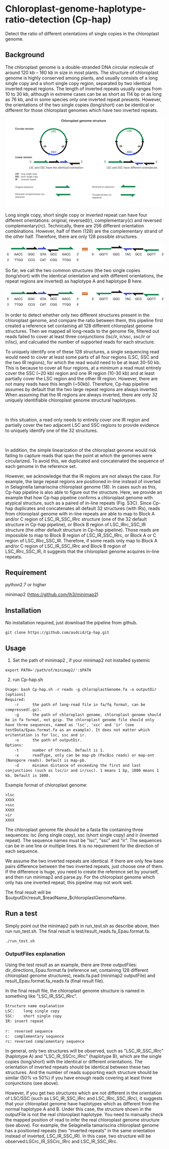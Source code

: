 # Chloroplast-genome-haplotype-ratio-detection (Cp-hap)
Detect the ratio of different orientations of single copies in the chloroplast genome. 

## Background
The chloroplast genome is a double-stranded DNA circular molecule of around 120 kb – 160 kb in size in most plants. The structure of chloroplast genome is highly conserved among plants, and usually consists of a long single copy and a short single copy region, separated by two identical inverted repeat regions. The length of inverted repeats usually ranges from 10 to 30 kb, although in extreme cases can be as short as 114 bp or as long as 76 kb, and in some species only one inverted repeat presents. However, the orientations of the two single copies (long/short) can be identical or different for those chloroplast genomes which have two inverted repeats.  
<p>
  <img src="https://github.com/asdcid/figures/blob/master/Chloroplast-genome-single-copy-orientation-ratio-detection/orientations.jpg" />
 </p>

Long single copy, short single copy or inverted repeat can have four different orientations: original, reversed(r), complementary(c) and reversed complementary(rc). Technically, there are 256 different orientation combinations. However, half of them (128) are the complementary strand of the other half. Therefore, there are only 128 possible structures.
<p>
  <img src="https://github.com/asdcid/figures/blob/master/Chloroplast-genome-single-copy-orientation-ratio-detection/equal_structure.png" />
 </p>

So far, we call the two common structures (the two single copies (long/short) with the identical orientation and with different orientations, the repeat regions are inverted) as haplotype A and haplotype B here. 

<p>
  <img src="https://github.com/asdcid/figures/blob/master/Chloroplast-genome-single-copy-orientation-ratio-detection/equal_structure.png" />
 </p>


In order to detect whether only two different structures present in the chloroplast genome, and compare the ratio between them, this pipeline first created a reference set containing all 128 different chloroplast genome structures. Then we mapped all long-reads to the genome file, filtered out reads failed to cover at least three conjunctions (lsc/ir, ir/ssc, ssc/ir or ir/lsc), and calcuated the number of supported reads for each structure.

To uniquely identify one of these 128 structures, a single sequencing read would need to cover at least some parts of all four regions (LSC, SSC and the two IR regions), for which the read would need to be at least 30-50 kb. This is because to cover all four regions, at a minimum a read must entirely cover the SSC (~20 kb) region and one IR region (10-30 kb) and at least partially cover the LSC region and the other IR region. However, there are not many reads have this length (~50kb). Therefore, Cp-hap pipeline assumes by default that the two large repeat regions are always inverted. When assuming that the IR regions are always inverted, there are only 32 uniquely identifiable chloroplast genome structural haplotypes. 

<p>
  <img scr="https://github.com/asdcid/figures/blob/master/Chloroplast-genome-single-copy-orientation-ratio-detection/Fig S1. 32 chloroplast genome sturctures.png" />
</p>

In this situation, a read only needs to entirely cover one IR region and partially cover the two adjacent LSC and SSC regions to provide evidence to uniquely identify one of the 32 structures.

<p>
  <img scr="https://github.com/asdcid/figures/blob/master/Chloroplast-genome-single-copy-orientation-ratio-detection/mapped.png"/>
</p>


In addition, the simple linearization of the chloroplast genome would risk failing to capture reads that span the point at which the genomes were circularized. To avoid this, we duplicated and concatenated the sequence of each genome in the reference set.


However, we acknowledge that the IR regions are not always the case. For example, the large repeat regions are positioned in-line instead of inverted in Selaginella tamariscina chloroplast genome (18). In cases such as this, Cp-hap pipeline is also able to figure out the structure. Here, we provide an example that how Cp-hap pipeline confirms a chloroplast genome with atypical structure, such as a paired of in-line repeats (Fig. S3C). Since Cp-hap duplicates and concatenates all default 32 structures (with IRs), reads from chloroplast genome with in-line repeats are able to map to Block A and/or C region of LSC_IR_SSC_IRrc structure (one of the 32 default structure in Cp-hap pipeline), or Block B region of LSC_IRrc_SSC_IR structure (the other default structure in Cp-hap pipeline). Those reads are impossible to map to Block B region of LSC_IR_SSC_IRrc, or Block A or C region of LSC_IRrc_SSC_IR. Therefore, if some reads only map to Block A and/or C region of LSC_IR_SSC_IRrc and Block B region of LSC_IRrc_SSC_IR, it suggests that the chloroplast genome acquires in-line repeats. 


## Requirement
python2.7 or higher

minimap2 (https://github.com/lh3/minimap2)


## Installation
No installation required, just download the pipeline from github.
```
git clone https://github.com/asdcid/Cp-hap.git
```

## Usage
1. Set the path of minimap2 , if your minimap2 not installed systemic 
```
export PATH='/path/of/minimap2/':$PATH
```
2. run Cp-hap.sh
```
Usage: bash Cp-hap.sh -r reads -g chloroplastGenome.fa -o outputDir [options]
Required:
    -r      the path of long-read file in fa/fq format, can be compressed(.gz).
    -g      the path of chloroplast genome, chloroplast genome should be in fa format, not gzip. The chloroplast genome file should only have three sequences, named as 'lsc', 'ssc' and 'ir' (see testData/Epau.format.fa as an example). It does not matter which oritentation is for lsc, ssc and ir.
    -o      the path of outputDir.
Options:
    -t      number of threads. Default is 1.
    -x      readType, only can be map-pb (PacBio reads) or map-ont (Nanopore reads). Default is map-pb.
    -d      minimun distance of exceeding the first and last conjunctions (such as lsc/ir and ir/ssc). 1 means 1 bp, 1000 means 1 kb. Default is 1000.
```

Example format of chloroplast genome:
```
>lsc
XXXX
>ssc
XXXX
>ir
XXXX
```

The chloroplast genome file should be a fasta file containing three sequences: lsc (long single copy), ssc (short single copy) and ir (inverted repeat). The sequence names must be "lsc", "ssc" and "ir". The sequences can be in one line or multiple lines. It is no requirement for the direction of each sequence.

We assume the two inverted repeats are identical. If there are only few base pairs difference between the two inverted repeats, just choose one of them. If the difference is huge, you need to create the reference set by yourself, and then run minimap2 and parse.py. For the chloroplast genome which only has one inverted repeat, this pipeline may not work well.


The final result will be $outputDir/result_$readName_$chloroplastGenomeName.

## Run a test
Simply point out the minimap2 path in run_test.sh as describe above, then run run_test.sh. The final result is test/result_reads.fa_Epau.format.fa.
```
./run_test.sh
```

### OutputFiles explanation
Using the test result as an example, there are three outputFiles: dir_directions_Epau.format.fa (reference set, containing 128 different chloroplast genome structures), reads.fa.pad (minimap2 outputFile) and result_Epau.format.fa_reads.fa (final result file).

In the final result file, the chloroplast genome structure is named in something like "LSC_IR_SSC_IRrc".
```
Structure name explanation
LSC:    long single copy
SSC:    short single copy
IR: invert repeat

r:  reversed sequence
c:  complementary sequence
rc: reversed complementary sequence
```

In general, only two structures will be observed, such as "LSC_IR_SSC_IRrc" (haplotype A) and "LSC_IR_SSCrc_IRrc" (haplotype B), which are the single copies (long/short) with the identical or different orientations. The orientation of inverted repeats should be identical between these two structures. And the number of reads supporting each structure should be similar (50% vs 50%) if you have enough reads covering at least three conjunctions (see above).

However, if you get two structures which are not different in the orientation of LSC/SSC (such as LSC_IR_SSC_IRrc and LSC_IRrc_SSC_IRrc), it suggests that your chloroplast genome have haplotypes which as different from the normal haplotype A and B. Under this case, the structure shown in the outputFile is not the real chloroplast haplotype. You need to manually check the mapped position of read to infer the real chloroplast genome structure (see above). For example, the Selaginella tamariscina chloroplast genome has a positioned repeats (two "inverted repeats" in the same orientation instead of inverted, LSC_IR_SSC_IR). In this case, two structure will be observed:LSCrc_IR_SSCrc_IRrc and LSC_IR_SSC_IRrc.

